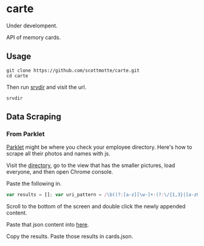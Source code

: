 # carte

Under develompent.

API of memory cards.

## Usage

```
git clone https://github.com/scottmotte/carte.git
cd carte
```

Then run [srvdir](https://srvdir.net/) and visit the url.

```
srvdir
```

## Data Scraping

### From Parklet

[Parklet](http://parklet.co) might be where you check your employee directory. Here's how to scrape all their photos and names with js.

Visit the [directory](https://app.parklet.co/directory), go to the view that has the smaller pictures, load everyone, and then open Chrome console.

Paste the following in.

```javascript
var results = []; var uri_pattern = /\b((?:[a-z][\w-]+:(?:\/{1,3}|[a-z0-9%])|www\d{0,3}[.]|[a-z0-9.\-]+[.][a-z]{2,4}\/)(?:[^\s()<>]+|\(([^\s()<>]+|(\([^\s()<>]+\)))*\))+(?:\(([^\s()<>]+|(\([^\s()<>]+\)))*\)|[^\s`!()\[\]{};:'".,<>?«»“”‘’]))/ig; $item = $(".value-items .value-item"); $item.each(function() { var style = $( this ).find(".employee").attr("style"); var matches = style.match(uri_pattern); var name = $(this).find("span[name='name']").text(); if (matches) { results.push({front: "<img src='"+matches[0]+"' />", back: name, tags: ["sendgrid"] });} }); var str = JSON.stringify(results, undefined, 2); console.log(str); $("body").append(str);
```

Scroll to the bottom of the screen and double click the newly appended content. 

Paste that json content into [here](http://jsonformat.com/).

Copy the results. Paste those results in cards.json.
